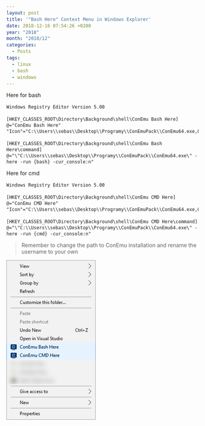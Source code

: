 ```yaml
---
layout: post
title: '"Bash Here" Context Menu in Windows Explorer'
date: 2018-12-16 07:54:26 +0200
year: "2018"
month: "2018/12"
categories:
  - Posts
tags:
  - linux
  - bash
  - windows
---
```


Here for bash

```
Windows Registry Editor Version 5.00

[HKEY_CLASSES_ROOT\Directory\Background\shell\ConEmu Bash Here]
@="ConEmu Bash Here"
"Icon"="C:\\Users\\sebas\\Desktop\\Programy\\ConEmuPack\\ConEmu64.exe,0"

[HKEY_CLASSES_ROOT\Directory\Background\shell\ConEmu Bash Here\command]
@="\"C:\\Users\\sebas\\Desktop\\Programy\\ConEmuPack\\ConEmu64.exe\" -here -run {bash} -cur_console:n"
```

Here for cmd

```
Windows Registry Editor Version 5.00

[HKEY_CLASSES_ROOT\Directory\Background\shell\ConEmu CMD Here]
@="ConEmu CMD Here"
"Icon"="C:\\Users\\sebas\\Desktop\\Programy\\ConEmuPack\\ConEmu64.exe,0"

[HKEY_CLASSES_ROOT\Directory\Background\shell\ConEmu CMD Here\command]
@="\"C:\\Users\\sebas\\Desktop\\Programy\\ConEmuPack\\ConEmu64.exe\" -here -run {cmd} -cur_console:n"
```

> Remember to change the path to ConEmu installation and rename the username to your own

<p><img src="/images/techlog/heremenu.png" /></p>
